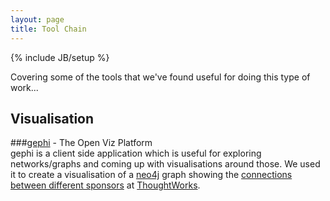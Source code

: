 ```yaml
---
layout: page
title: Tool Chain
---
```

{% include JB/setup %}

Covering some of the tools that we've found useful for doing this type of work...


## Visualisation

###[gephi](https://gephi.org/) - The Open Viz Platform  
gephi is a client side application which is useful for exploring networks/graphs and coming up with visualisations around those. We used it to create a visualisation of a [neo4j](http://bit.ly/TpSImX) graph showing the [connections between different sponsors](http://bit.ly/W8k8dK) at [ThoughtWorks](http://bit.ly/WRzndK).